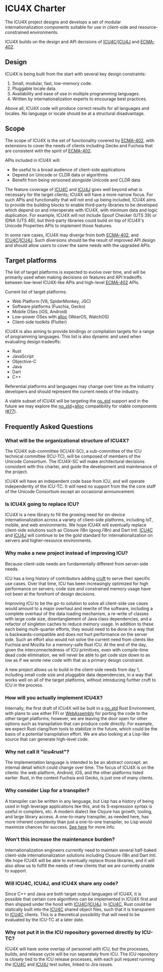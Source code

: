 ICU4X Charter
==============

The ICU4X project designs and develops a set of modular internationalization components suitable for use in client-side and resource-constrained environments.

ICU4X builds on the design and API decisions of [ICU4C]/[ICU4J] and [ECMA-402].

## Design

ICU4X is being built from the start with several key design constraints:

1. Small, modular, fast, low-memory code.
2. Pluggable locale data.
3. Availability and ease of use in multiple programming languages.
4. Written by internationalization experts to encourage best practices.

Above all, ICU4X code will produce correct results for all languages and locales. No language or locale should be at a structural disadvantage.

## Scope

The scope of ICU4X is the set of functionality covered by [ECMA-402], with extensions to cover the needs of clients including Gecko and Fuchsia that are consistent with the spirit of [ECMA-402].

APIs included in ICU4X will:

* Be useful to a broad audience of client-side applications
* Depend on Unicode or CLDR data or algorithms
* Benefit from being versioned alongside Unicode and CLDR data

The feature coverage of [ICU4C] and [ICU4J] goes well beyond what is necessary for the target clients; ICU4X will have a more narrow focus. For such APIs and functionality that will not end up being included, ICU4X aims to provide the building blocks to enable third-party libraries to be developed which depend on and interoperate with ICU4X, with minimum data and logic duplication. For example, ICU4X will not include Spoof Checker (UTS 39) or IDNA (UTS 46), but third-party libraries could build on top of ICU4X's Unicode Properties APIs to implement those features.

In some rare cases, ICU4X may diverge from both [ECMA-402], and [ICU4C]/[ICU4J]. Such diversions should be the result of improved API design and should allow users to cover the same needs with the upgraded APIs.

## Target platforms

The list of target platforms is expected to evolve over time, and will be primarily used when making decisions on features and API tradeoffs between low-level ICU4X-like APIs and high-level [ECMA-402] APIs.

Current list of target platforms:
* Web Platform (V8, SpiderMonkey, JSC)
* Software platforms (Fuschia, Gecko)
* Mobile OSes (iOS, Android)
* Low-power OSes with [alloc] (WearOS, WatchOS)
* Client-side toolkits (Flutter)

ICU4X is also aiming to provide bindings or compilation targets for a range of programming languages. This list is also dynamic and used when evaluating design tradeoffs:

* Rust
* JavaScript
* Objective-C
* Java
* Dart
* C++

Referential platforms and languages may change over time as the industry developers and should represent the current needs of the industry.

A viable subset of ICU4X will be targeting the [no_std] support and in the future we may explore the [no_std]+[alloc] compatibility for viable components ([#77](https://github.com/unicode-org/icu4x/issues/77)).

## Frequently Asked Questions

### What will be the organizational structure of ICU4X?

The ICU4X sub-committee (ICU4X-SC), a sub-committee of the ICU technical committee (ICU-TC), will be composed of members of the Unicode Consortium.  The ICU4X-SC will make architectural decisions consistent with this charter, and guide the development and maintenance of the project.

ICU4X will have an independent code base from ICU, and will operate independently of the ICU-TC. It will need no support from the the core staff of the Unicode Consortium except an occasional announcement.

### Is ICU4X going to replace ICU?

ICU4X is a new library to fill the growing need for on-device internationalization across a variety of client-side platforms, including IoT, mobile, and web environments.  We hope ICU4X will eventually replace client-side solutions such as Closure i18n (goog.i18n) and Dart Intl.  [ICU4C] and [ICU4J] will continue to be the gold standard for internationalization on servers and higher-resource environments.

### Why make a new project instead of improving ICU?

Because client-side needs are fundamentally different from server-side needs.

ICU has a long history of contributors adding [cruft](http://site.icu-project.org/design/cpp#TOC-Cruft-Complication) to serve their specific use cases.  Over that time, ICU has been increasingly optimized for high performance on servers; code size and constrained memory usage have not been at the forefront of design decisions.

Improving ICU to be the go-to solution to solve all client-side use cases would amount to a major overhaul and rewrite of the software, including a complete overhaul of the data loading mechanism, a re-write of classes with large code size, disentanglement of Java class dependencies, and a refactor of singleton caches to reduce memory usage.  In addition to these each being multi-quarter efforts, they would need to be done in a way that is backwards-compatible and does not hurt performance on the server side.  Such an effort also would not solve the current need from clients like Fuchsia and Mozilla for a memory-safe Rust ICU.  At the end of the day, given the interconnectedness of ICU primitives, even with compile-time dead code elimination, we will never be able to get code size down to as low as if we wrote new code with that as a primary design constraint.

A new project allows us to build in the client-side needs from day 1, including small code size and pluggable data dependencies, in a way that works well on all of the target platforms, without introducing further cruft to ICU in the process.

### How will you actually implement ICU4X?

Internally, the first draft of ICU4X will be built in a [no_std] Rust Environment, with plans to use either FFI or [WebAssembly](https://webassembly.org/) for porting the code to the other target platforms; however, we are leaving the door open for other options such as transpilation that can produce code directly.  For example, we expect Rust clang/llvm tools to stabilize in the future, which could be the basis of a potential transpilation effort.  We are also looking at a Lisp-like source that can generate high-level code.

### Why not call it "icu4rust"?

The implementation language is intended to be an abstract concept: an internal detail which could change over time.  The focus of ICU4X is on the clients: the web platform, Android, iOS, and the other platforms listed earlier.  Rust, in the context Fuchsia and Gecko, is just one of many clients.

### Why consider Lisp for a transpiler?

A transpiler can be written in any language, but Lisp has a history of being used in high leverage applications like this, and its S-expression syntax is useful in compilers, etc. A modern dialect like Clojure has growth, tooling, and large library access. A one-to-many transpiler, as needed here, has more inherent complexity than just a one-to-one transpiler, so Lisp would maximize chances for success.  [See here](https://elangocheran.com/2020/03/18/why-clojure-lisp-is-good-for-writing-transpilers/) for more info.

### Won't this increase the maintenance burden?

Internationalization engineers currently need to maintain several half-baked client-side internationalization solutions including Closure i18n and Dart Intl.  We hope ICU4X will be able to eventually replace those libraries, and it will also allow us to fulfill the needs of new clients that we are currently unable to support.

### Will ICU4C, ICU4J, and ICU4X share any code?

Since C++ and Java are both target output languages of ICU4X, it is possible that certain core algorithms can be implemented in ICU4X first and then shipped under the hood with [ICU4C]/[ICU4J].  In [ICU4C], Rust could be statically built into the [ICU4C] shared object files, such that it is transparent to [ICU4C] clients.  This is a theoretical possibility that will need to be evaluated by the ICU-TC at a later date.

### Why not put it in the ICU repository governed directly by ICU-TC?

ICU4X will have some overlap of personnel with ICU, but the processes, builds, and release cycle will be run separately from ICU.  The ICU repository is closely tied to the ICU release processes, with each pull request running the [ICU4C] and [ICU4J] test suites, linked to Jira issues.

[ICU4C]: https://unicode-org.github.io/icu-docs/apidoc/released/icu4c/
[ICU4J]: https://unicode-org.github.io/icu-docs/apidoc/released/icu4j/
[ECMA-402]: https://www.ecma-international.org/publications/standards/Ecma-402.htm
[no_std]: https://rust-embedded.github.io/book/intro/no-std.html
[alloc]: https://doc.rust-lang.org/alloc/


